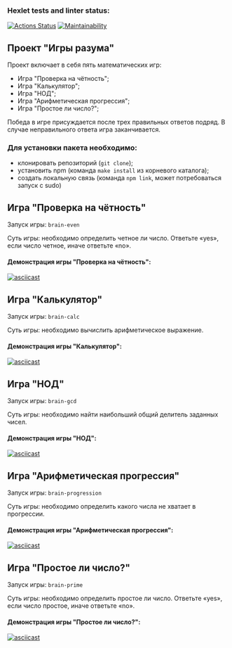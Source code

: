 ### Hexlet tests and linter status:
[![Actions Status](https://github.com/WelenaAlexeeva/frontend-project-44/actions/workflows/hexlet-check.yml/badge.svg)](https://github.com/WelenaAlexeeva/frontend-project-44/actions)
[![Maintainability](https://api.codeclimate.com/v1/badges/b2523617122705363f60/maintainability)](https://codeclimate.com/github/WelenaAlexeeva/frontend-project-44/maintainability)

## Проект "Игры разума"
Проект включает в себя пять математических игр:
* Игра "Проверка на чётность";
* Игра "Калькулятор"; 
* Игра "НОД";
* Игра "Арифметическая прогрессия";
* Игра "Простое ли число?";

Победа в игре присуждается после трех правильных ответов подряд.
В случае неправильного ответа игра заканчивается.

### Для установки пакета необходимо:
- клонировать репозиторий (`git clone`);
- установить npm (команда `make install` из корневого каталога);
- создать локальную связь (команда `npm link`, может потребоваться запуск с sudo)

## Игра "Проверка на чётность"

Запуск игры: `brain-even`

Суть игры: необходимо определить четное ли число. Ответьте «yes», если число четное, иначе ответьте «no».

#### Демонстрация игры "Проверка на чётность":

[![asciicast](https://asciinema.org/a/mxZXM0pwUxgt2ChXln3MX42hV.svg)](https://asciinema.org/a/mxZXM0pwUxgt2ChXln3MX42hV)

## Игра "Калькулятор"

Запуск игры: `brain-calc`

Суть игры: необходимо вычислить арифметическое выражение.

#### Демонстрация игры "Калькулятор":

[![asciicast](https://asciinema.org/a/KnPfZzYvrPqqcq5HQ6WJ1Besv.svg)](https://asciinema.org/a/KnPfZzYvrPqqcq5HQ6WJ1Besv)

## Игра "НОД"

Запуск игры: `brain-gcd`

Суть игры: необходимо найти наибольший общий делитель заданных чисел.

#### Демонстрация игры "НОД":

[![asciicast](https://asciinema.org/a/kMGOpsnFFBxWZT7sQgR4RSbjg.svg)](https://asciinema.org/a/kMGOpsnFFBxWZT7sQgR4RSbjg)

## Игра "Арифметическая прогрессия"

Запуск игры: `brain-progression`

Суть игры: необходимо определить какого числа не хватает в прогрессии. 

#### Демонстрация игры "Арифметическая прогрессия": 

[![asciicast](https://asciinema.org/a/RXB5qjuMgRwer3mzLLkddu7tp.svg)](https://asciinema.org/a/RXB5qjuMgRwer3mzLLkddu7tp)

## Игра "Простое ли число?"

Запуск игры: `brain-prime`

Суть игры: необходимо определить простое ли число. Ответьте «yes», если число простое, иначе ответьте «no».

#### Демонстрация игры "Простое ли число?": 

[![asciicast](https://asciinema.org/a/6Xho3OIwHqFxwZj2DDUsgiRXl.svg)](https://asciinema.org/a/6Xho3OIwHqFxwZj2DDUsgiRXl)

